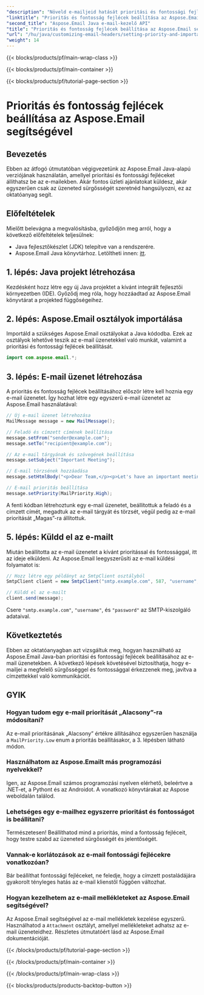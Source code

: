 ```yaml
---
"description": "Növeld e-mailjeid hatását prioritási és fontossági fejlécek beállításával az Aspose.Email for Java segítségével. Tanuld meg, hogyan csináld ezt ebben a lépésről lépésre szóló útmutatóban."
"linktitle": "Prioritás és fontosság fejlécek beállítása az Aspose.Email segítségével"
"second_title": "Aspose.Email Java e-mail-kezelő API"
"title": "Prioritás és fontosság fejlécek beállítása az Aspose.Email segítségével"
"url": "/hu/java/customizing-email-headers/setting-priority-and-importance-headers/"
"weight": 14
---
```


{{< blocks/products/pf/main-wrap-class >}}

{{< blocks/products/pf/main-container >}}

{{< blocks/products/pf/tutorial-page-section >}}

# Prioritás és fontosság fejlécek beállítása az Aspose.Email segítségével


## Bevezetés

Ebben az átfogó útmutatóban végigvezetünk az Aspose.Email Java-alapú verziójának használatán, amellyel prioritási és fontossági fejléceket állíthatsz be az e-mailekben. Akár fontos üzleti ajánlatokat küldesz, akár egyszerűen csak az üzeneted sürgősségét szeretnéd hangsúlyozni, ez az oktatóanyag segít.

## Előfeltételek

Mielőtt belevágna a megvalósításba, győződjön meg arról, hogy a következő előfeltételek teljesülnek:

- Java fejlesztőkészlet (JDK) telepítve van a rendszerére.
- Aspose.Email Java könyvtárhoz. Letöltheti innen: [itt](https://releases.aspose.com/email/java/).

## 1. lépés: Java projekt létrehozása

Kezdésként hozz létre egy új Java projektet a kívánt integrált fejlesztői környezetben (IDE). Győződj meg róla, hogy hozzáadtad az Aspose.Email könyvtárat a projekted függőségeihez.

## 2. lépés: Aspose.Email osztályok importálása

Importáld a szükséges Aspose.Email osztályokat a Java kódodba. Ezek az osztályok lehetővé teszik az e-mail üzenetekkel való munkát, valamint a prioritási és fontossági fejlécek beállítását.

```java
import com.aspose.email.*;
```

## 3. lépés: E-mail üzenet létrehozása

A prioritás és fontosság fejlécek beállításához először létre kell hoznia egy e-mail üzenetet. Így hozhat létre egy egyszerű e-mail üzenetet az Aspose.Email használatával:

```java
// Új e-mail üzenet létrehozása
MailMessage message = new MailMessage();

// Feladó és címzett címének beállítása
message.setFrom("sender@example.com");
message.setTo("recipient@example.com");

// Az e-mail tárgyának és szövegének beállítása
message.setSubject("Important Meeting");

// E-mail törzsének hozzáadása
message.setHtmlBody("<p>Dear Team,</p><p>Let's have an important meeting tomorrow at 10 AM.</p>");

// E-mail prioritás beállítása
message.setPriority(MailPriority.High);
```

A fenti kódban létrehoztunk egy e-mail üzenetet, beállítottuk a feladó és a címzett címét, megadtuk az e-mail tárgyát és törzsét, végül pedig az e-mail prioritását „Magas”-ra állítottuk.

## 5. lépés: Küldd el az e-mailt

Miután beállította az e-mail üzenetet a kívánt prioritással és fontossággal, itt az ideje elküldeni. Az Aspose.Email leegyszerűsíti az e-mail küldési folyamatot is:

```java
// Hozz létre egy példányt az SmtpClient osztályból
SmtpClient client = new SmtpClient("smtp.example.com", 587, "username", "password");

// Küldd el az e-mailt
client.send(message);
```

Csere `"smtp.example.com"`, `"username"`, és `"password"` az SMTP-kiszolgáló adataival.

## Következtetés

Ebben az oktatóanyagban azt vizsgáltuk meg, hogyan használható az Aspose.Email Java-ban prioritási és fontossági fejlécek beállításához az e-mail üzenetekben. A következő lépések követésével biztosíthatja, hogy e-mailjei a megfelelő sürgősséggel és fontossággal érkezzenek meg, javítva a címzettekkel való kommunikációt.

## GYIK

### Hogyan tudom egy e-mail prioritását „Alacsony”-ra módosítani?

Az e-mail prioritásának „Alacsony” értékre állításához egyszerűen használja a `MailPriority.Low` enum a prioritás beállításakor, a 3. lépésben látható módon.

### Használhatom az Aspose.Emailt más programozási nyelvekkel?

Igen, az Aspose.Email számos programozási nyelven elérhető, beleértve a .NET-et, a Pythont és az Androidot. A vonatkozó könyvtárakat az Aspose weboldalán találod.

### Lehetséges egy e-mailhez egyszerre prioritást és fontosságot is beállítani?

Természetesen! Beállíthatod mind a prioritás, mind a fontosság fejléceit, hogy testre szabd az üzeneted sürgősségét és jelentőségét.

### Vannak-e korlátozások az e-mail fontossági fejlécekre vonatkozóan?

Bár beállíthat fontossági fejléceket, ne feledje, hogy a címzett postaládájára gyakorolt tényleges hatás az e-mail klienstől függően változhat.

### Hogyan kezelhetem az e-mail mellékleteket az Aspose.Email segítségével?

Az Aspose.Email segítségével az e-mail mellékletek kezelése egyszerű. Használhatod a `Attachment` osztályt, amellyel mellékleteket adhatsz az e-mail üzeneteidhez. Részletes útmutatóért lásd az Aspose.Email dokumentációját.

{{< /blocks/products/pf/tutorial-page-section >}}

{{< /blocks/products/pf/main-container >}}

{{< /blocks/products/pf/main-wrap-class >}}

{{< blocks/products/products-backtop-button >}}